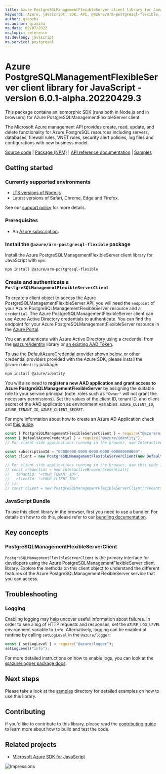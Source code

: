 ```yaml
---
title: Azure PostgreSQLManagementFlexibleServer client library for JavaScript
keywords: Azure, javascript, SDK, API, @azure/arm-postgresql-flexible, postgresql
author: qiaozha
ms.author: qiaozha
ms.date: 09/07/2022
ms.topic: reference
ms.devlang: javascript
ms.service: postgresql
---
```

# Azure PostgreSQLManagementFlexibleServer client library for JavaScript - version 6.0.1-alpha.20220429.3 


This package contains an isomorphic SDK (runs both in Node.js and in browsers) for Azure PostgreSQLManagementFlexibleServer client.

The Microsoft Azure management API provides create, read, update, and delete functionality for Azure PostgreSQL resources including servers, databases, firewall rules, VNET rules, security alert policies, log files and configurations with new business model.

[Source code](https://github.com/Azure/azure-sdk-for-js/tree/main/sdk/postgresql/arm-postgresql-flexible) |
[Package (NPM)](https://www.npmjs.com/package/@azure/arm-postgresql-flexible) |
[API reference documentation](/javascript/api/@azure/arm-postgresql-flexible) |
[Samples](https://github.com/Azure-Samples/azure-samples-js-management)

## Getting started

### Currently supported environments

- [LTS versions of Node.js](https://nodejs.org/about/releases/)
- Latest versions of Safari, Chrome, Edge and Firefox.

See our [support policy](https://github.com/Azure/azure-sdk-for-js/blob/main/SUPPORT.md) for more details.

### Prerequisites

- An [Azure subscription][azure_sub].

### Install the `@azure/arm-postgresql-flexible` package

Install the Azure PostgreSQLManagementFlexibleServer client library for JavaScript with `npm`:

```bash
npm install @azure/arm-postgresql-flexible
```

### Create and authenticate a `PostgreSQLManagementFlexibleServerClient`

To create a client object to access the Azure PostgreSQLManagementFlexibleServer API, you will need the `endpoint` of your Azure PostgreSQLManagementFlexibleServer resource and a `credential`. The Azure PostgreSQLManagementFlexibleServer client can use Azure Active Directory credentials to authenticate.
You can find the endpoint for your Azure PostgreSQLManagementFlexibleServer resource in the [Azure Portal][azure_portal].

You can authenticate with Azure Active Directory using a credential from the [@azure/identity][azure_identity] library or [an existing AAD Token](https://github.com/Azure/azure-sdk-for-js/blob/master/sdk/identity/identity/samples/AzureIdentityExamples.md#authenticating-with-a-pre-fetched-access-token).

To use the [DefaultAzureCredential][defaultazurecredential] provider shown below, or other credential providers provided with the Azure SDK, please install the `@azure/identity` package:

```bash
npm install @azure/identity
```

You will also need to **register a new AAD application and grant access to Azure PostgreSQLManagementFlexibleServer** by assigning the suitable role to your service principal (note: roles such as `"Owner"` will not grant the necessary permissions).
Set the values of the client ID, tenant ID, and client secret of the AAD application as environment variables: `AZURE_CLIENT_ID`, `AZURE_TENANT_ID`, `AZURE_CLIENT_SECRET`.

For more information about how to create an Azure AD Application check out [this guide](/azure/active-directory/develop/howto-create-service-principal-portal).

```javascript
const { PostgreSQLManagementFlexibleServerClient } = require("@azure/arm-postgresql-flexible");
const { DefaultAzureCredential } = require("@azure/identity");
// For client-side applications running in the browser, use InteractiveBrowserCredential instead of DefaultAzureCredential. See https://aka.ms/azsdk/js/identity/examples for more details.

const subscriptionId = "00000000-0000-0000-0000-000000000000";
const client = new PostgreSQLManagementFlexibleServerClient(new DefaultAzureCredential(), subscriptionId);

// For client-side applications running in the browser, use this code instead:
// const credential = new InteractiveBrowserCredential({
//   tenantId: "<YOUR_TENANT_ID>",
//   clientId: "<YOUR_CLIENT_ID>"
// });
// const client = new PostgreSQLManagementFlexibleServerClient(credential, subscriptionId);
```


### JavaScript Bundle
To use this client library in the browser, first you need to use a bundler. For details on how to do this, please refer to our [bundling documentation](https://aka.ms/AzureSDKBundling).

## Key concepts

### PostgreSQLManagementFlexibleServerClient

`PostgreSQLManagementFlexibleServerClient` is the primary interface for developers using the Azure PostgreSQLManagementFlexibleServer client library. Explore the methods on this client object to understand the different features of the Azure PostgreSQLManagementFlexibleServer service that you can access.

## Troubleshooting

### Logging

Enabling logging may help uncover useful information about failures. In order to see a log of HTTP requests and responses, set the `AZURE_LOG_LEVEL` environment variable to `info`. Alternatively, logging can be enabled at runtime by calling `setLogLevel` in the `@azure/logger`:

```javascript
const { setLogLevel } = require("@azure/logger");
setLogLevel("info");
```

For more detailed instructions on how to enable logs, you can look at the [@azure/logger package docs](https://github.com/Azure/azure-sdk-for-js/tree/main/sdk/core/logger).

## Next steps

Please take a look at the [samples](https://github.com/Azure-Samples/azure-samples-js-management) directory for detailed examples on how to use this library.

## Contributing

If you'd like to contribute to this library, please read the [contributing guide](https://github.com/Azure/azure-sdk-for-js/blob/main/CONTRIBUTING.md) to learn more about how to build and test the code.

## Related projects

- [Microsoft Azure SDK for JavaScript](https://github.com/Azure/azure-sdk-for-js)

![Impressions](https://azure-sdk-impressions.azurewebsites.net/api/impressions/azure-sdk-for-js%2Fsdk%2Fpostgresql%2Farm-postgresql-flexible%2FREADME.png)

[azure_cli]: /cli/azure
[azure_sub]: https://azure.microsoft.com/free/
[azure_sub]: https://azure.microsoft.com/free/
[azure_portal]: https://portal.azure.com
[azure_identity]: https://github.com/Azure/azure-sdk-for-js/tree/main/sdk/identity/identity
[defaultazurecredential]: https://github.com/Azure/azure-sdk-for-js/tree/main/sdk/identity/identity#defaultazurecredential

